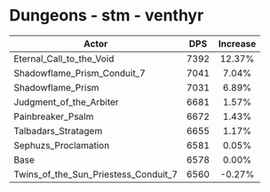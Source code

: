 # Dungeons - stm - venthyr
| Actor | DPS | Increase |
|---|:---:|:---:|
|Eternal_Call_to_the_Void|7392|12.37%|
|Shadowflame_Prism_Conduit_7|7041|7.04%|
|Shadowflame_Prism|7031|6.89%|
|Judgment_of_the_Arbiter|6681|1.57%|
|Painbreaker_Psalm|6672|1.43%|
|Talbadars_Stratagem|6655|1.17%|
|Sephuzs_Proclamation|6581|0.05%|
|Base|6578|0.00%|
|Twins_of_the_Sun_Priestess_Conduit_7|6560|-0.27%|
